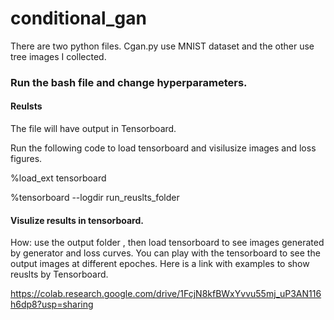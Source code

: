 # conditional_gan
There are two python files. Cgan.py use MNIST dataset and the other use tree images I collected.

### Run the bash file and change hyperparameters.

#### Reulsts
The file will have output in Tensorboard.

Run the following code to load tensorboard and visilusize images and loss figures.

%load_ext tensorboard 


%tensorboard --logdir   run_reuslts_folder 

#### Visulize results in tensorboard.
How: use the output folder , then load tensorboard to see images generated by generator and loss curves.
You can play with the tensorboard to see the output images at different epoches.
Here is a link with examples to show reuslts by Tensorboard.

https://colab.research.google.com/drive/1FcjN8kfBWxYvvu55mj_uP3AN116h6dp8?usp=sharing 
